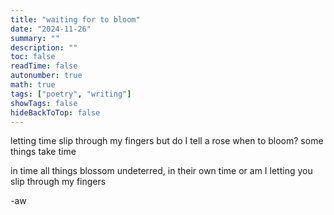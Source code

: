 ```yaml
---
title: "waiting for to bloom"
date: "2024-11-26"
summary: ""
description: ""
toc: false
readTime: false
autonumber: true
math: true
tags: ["poetry", "writing"]
showTags: false
hideBackToTop: false
---
```


letting time slip through my fingers
but do I tell a rose when to bloom?
some things take time

in time all things blossom
undeterred, in their own time
or am I letting you slip through my fingers
  
-aw